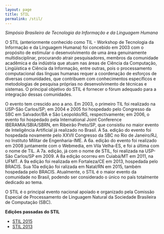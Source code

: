 ```yaml
---
layout: page
title: STIL
permalink: /stil/
---
```


_Simpósio Brasileiro de Tecnologia da Informação e da Linguagem Humana_

O STIL (anteriormente conhecido como TIL - Workshop de Tecnologia da Informação e da Linguagem Humana) foi concebido em 2003 com o propósito de estimular o desenvolvimento de uma área genuinamente multidisciplinar, procurando atrair pesquisadores, membros da comunidade acadêmica e da indústria que atuam nas áreas de Ciência da Computação, Lingüística e Ciência da Informação, entre outras, pois o processamento computacional das línguas humanas requer a coordenação de esforços de diversas comunidades, que contribuem com conhecimentos específicos e metodologias de pesquisa próprias no desenvolvimento de técnicas e sistemas. O principal objetivo do STIL é fornecer o fórum adequado para a integração dessas comunidades.

O evento tem crescido ano a ano. Em 2003, o primeiro TIL foi realizado na USP-São Carlos/SP; em 2004 e 2005 foi hospedado pelo Congresso da SBC em Salvador/BA e São Leopoldo/RS, respectivamente; em 2006, o evento foi hospedado pela International Joint Conference IBERAMIA/SBIA/SBRN, em Ribeirão Preto/SP, que consistiu no maior evento de Inteligência Artificial já realizado no Brasil. A 5a. edição do evento foi hospedada novamente pelo XXVII Congresso da SBC no Rio de Janeiro/RJ, no Instituto Militar de Engenharia-IME. A 6a. edição do evento foi realizado em 2008 juntamente com o Webmedia, em Vila Velha-ES, e foi a última com o nome de TIL. A 7a. edição, já com o nome de STIL, foi realizada na USP-São Carlos/SP em 2009. A 8a edição ocorreu em Cuiabá/MT em 2011, na UFMT. A 9a edição foi realizada em Fortaleza/CE em 2013, hospedada pelo BRACIS. Sua 10a edição foi ralizada em Natal/RN em 2015, também hospedada pelo BRACIS. Atualmente, o STIL é o maior evento da comunidade no Brasil, podendo ser considerado o único no país totalmente dedicado ao tema.

O STIL é o principal evento nacional apoiado e organizado pela Comissão Especial de Processamento de Linguagem Natural da Sociedade Brasileira de Computação (SBC).
 

__Edições passadas do STIL__

* [STIL 2015](/files/ProceedingsSTIL2015.pdf)
* [STIL 2013](/files/Proceedings_STIL2013.pdf)

